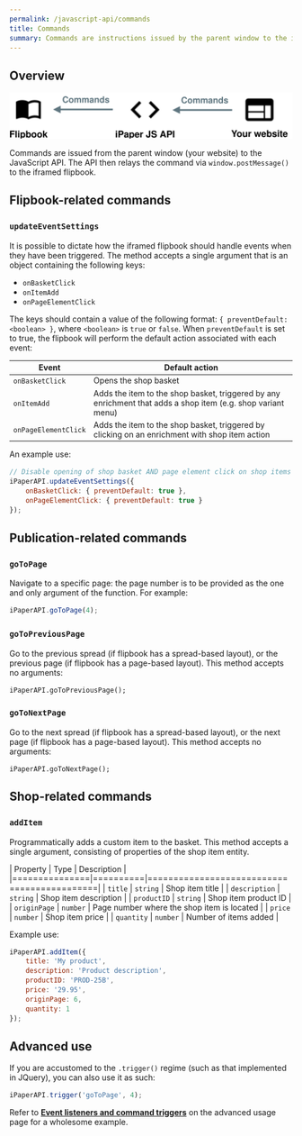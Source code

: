 ```yaml
---
permalink: /javascript-api/commands
title: Commands
summary: Commands are instructions issued by the parent window to the iframed flipbook. Commands can be invoked by calling magic methods, which can be accessed directly from the API instance.
---
```


## Overview

<img src="/images/javascript-api/commands.svg" style="max-width: 100%; max-height: 100%" />

Commands are issued from the parent window (your website) to the JavaScript API. The API then relays the command via `window.postMessage()` to the iframed flipbook.

## Flipbook-related commands

### `updateEventSettings`

It is possible to dictate how the iframed flipbook should handle events when they have been triggered. The method accepts a single argument that is an object containing the following keys:

- `onBasketClick`
- `onItemAdd`
- `onPageElementClick`

The keys should contain a value of the following format: `{ preventDefault: <boolean> }`, where `<boolean>` is `true` or `false`. When `preventDefault` is set to true, the flipbook will perform the default action associated with each event:

| Event                | Default action                                                                                               |
| -------------------- | ------------------------------------------------------------------------------------------------------------ |
| `onBasketClick`      | Opens the shop basket                                                                                        |
| `onItemAdd`          | Adds the item to the shop basket, triggered by any enrichment that adds a shop item (e.g. shop variant menu) |
| `onPageElementClick` | Adds the item to the shop basket, triggered by clicking on an enrichment with shop item action               |

An example use:

```js
// Disable opening of shop basket AND page element click on shop items
iPaperAPI.updateEventSettings({
	onBasketClick: { preventDefault: true },
	onPageElementClick: { preventDefault: true }
});
```


## Publication-related commands

### `goToPage`

Navigate to a specific page: the page number is to be provided as the one and only argument of the function. For example:

```js
iPaperAPI.goToPage(4);
```

### `goToPreviousPage`

Go to the previous spread (if flipbook has a spread-based layout), or the previous page (if flipbook has a page-based layout). This method accepts no arguments:

```
iPaperAPI.goToPreviousPage();
```

### `goToNextPage`

Go to the next spread (if flipbook has a spread-based layout), or the next page (if flipbook has a page-based layout). This method accepts no arguments:

```
iPaperAPI.goToNextPage();
```

## Shop-related commands

### `addItem`

Programmatically adds a custom item to the basket. This method accepts a single argument, consisting of properties of the shop item entity.

| Property      | Type     | Description                                |
|===============|==========|============================================|
| `title`       | `string` | Shop item title                            |
| `description` | `string` | Shop item description                      |
| `productID`   | `string` | Shop item product ID                       |
| `originPage`  | `number` | Page number where the shop item is located |
| `price`       | `number` | Shop item price                            |
| `quantity`    | `number` | Number of items added                      |

Example use:

```js
iPaperAPI.addItem({
    title: 'My product',
    description: 'Product description',
    productID: 'PROD-25B',
    price: '29.95',
    originPage: 6,
    quantity: 1
});
```

## Advanced use

If you are accustomed to the `.trigger()` regime (such as that implemented in JQuery), you can also use it as such:

```js
iPaperAPI.trigger('goToPage', 4);
```

Refer to [**Event listeners and command triggers**](./advanced-usage#event-listeners-and-command-triggers) on the advanced usage page for a wholesome example.